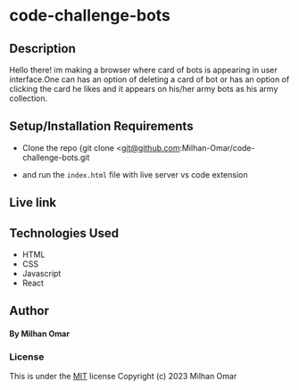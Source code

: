 # code-challenge-bots

## Description

Hello there! im making a browser where card of bots is appearing in user interface.One can has an option of deleting a card of bot or has an option of clicking the card he likes and it appears on his/her army bots as his army collection.

## Setup/Installation Requirements

- Clone the repo {git clone <git@github.com:Milhan-Omar/code-challenge-bots.git

- and run the `index.html` file with live server vs code extension

## Live link
 

## Technologies Used

- HTML
- CSS
- Javascript
- React


## Author

#### By **Milhan Omar**

### License

This is under the [MIT](LICENSE) license
Copyright (c) 2023 Milhan Omar 